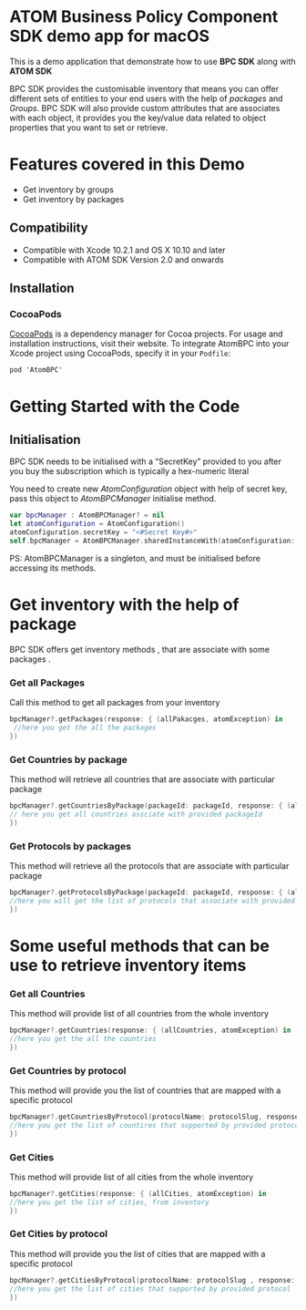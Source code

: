 # ATOM Business Policy Component SDK demo app for macOS

This is a demo application that demonstrate how to use ****BPC SDK**** along with ****ATOM SDK****

BPC SDK provides the customisable inventory that means you can offer different sets of entities to your end users with the help of *_packages_* and *_Groups_*. BPC SDK will also provide custom attributes that are associates with each object, it provides you the key/value data related to object properties that you want to set or retrieve.

# Features covered in this Demo

* Get inventory by groups
* Get inventory by packages

## Compatibility

-   Compatible with Xcode 10.2.1 and OS X 10.10 and later
-   Compatible with ATOM SDK Version 2.0 and onwards

## Installation

### CocoaPods
[CocoaPods](https://cocoapods.org/) is a dependency manager for Cocoa projects. For usage and installation instructions, visit their website. To integrate AtomBPC into your Xcode project using CocoaPods, specify it in your `Podfile`:

```podfile
pod 'AtomBPC'
```
  
# Getting Started with the Code

## Initialisation
BPC SDK needs to be initialised with a “SecretKey” provided to you after you buy the subscription which is typically a hex-numeric literal

You need to create new *_AtomConfiguration_* object  with help of secret key, pass this object to *_AtomBPCManager_* initialise method.

  
``` Swift
var bpcManager : AtomBPCManager? = nil
let atomConfiguration = AtomConfiguration()
atomConfiguration.secretKey = "<#Secret Key#>"
self.bpcManager = AtomBPCManager.sharedInstanceWith(atomConfiguration: atomConfiguration)
```
PS: AtomBPCManager is a singleton, and must be initialised before accessing its methods.
  

# Get inventory with the help of package

BPC SDK offers get inventory methods , that are associate with some packages .
  

### Get all Packages

Call this method to get all packages from your inventory

```Swift
bpcManager?.getPackages(response: { (allPakacges, atomException) in
 //here you get the all the packages
})
```  

### Get Countries by package

This method will retrieve all countries that are associate with particular package

```Swift
bpcManager?.getCountriesByPackage(packageId: packageId, response: { (allCountries, atomException) in
// here you get all countries assciate with provided packageId
})
```
### Get Protocols by packages

This method will retrieve all the protocols that are associate with particular package

```Swift
bpcManager?.getProtocolsByPackage(packageId: packageId, response: { (allProtocols, atomException) in
//here you will get the list of protocols that associate with provided packageId
})
```  

# Some useful methods that can be use to retrieve  inventory items


### Get all Countries

This method will provide list of all countries from the whole inventory

``` Swift
bpcManager?.getCountries(response: { (allCountries, atomException) in
//here you get the all the countries
})
```  

### Get Countries by protocol

This method will provide you the list of countries that are mapped with a specific protocol

```Swift
bpcManager?.getCountriesByProtocol(protocolName: protocolSlug, response: { (allCountries, atomException) in
//here you get the list of countires that supported by provided protocol
})
```

### Get Cities

This method will provide list of all cities from the whole inventory

```Swift
bpcManager?.getCities(response: { (allCities, atomException) in
//here you get the list of cities, from inventory
})
```

### Get Cities by protocol

This method will provide you the list of cities that are mapped with a specific protocol

```Swift
bpcManager?.getCitiesByProtocol(protocolName: protocolSlug , response: { (allCities, atomException) in
//here you get the list of cities that supported by provided protocol
})
```
